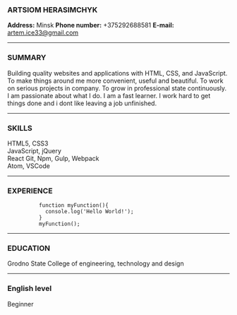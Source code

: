 ### ARTSIOM HERASIMCHYK
**Address:** Minsk
**Phone number:** +375292688581
**E-mail:** artem.ice33@gmail.com


*************************************************************


### SUMMARY
Building quality websites and applications with HTML, CSS, and JavaScript.
To make things around me more convenient, useful and beautiful. 
To work on serious projects in company. 
To grow in professional state continuously.
I am passionate about what I do. I am a fast learner. I work hard to get things done and i dont like leaving a job unfinished.


*************************************************************


### SKILLS
HTML5,  CSS3  
JavaScript,  jQuery  
React
Git,  Npm,  Gulp,  Webpack  
Atom,  VSCode


*************************************************************


### EXPERIENCE
              function myFunction(){
                console.log('Hello World!');
              }
              myFunction();




*************************************************************
### EDUCATION
Grodno State College of engineering, technology and design


*************************************************************
### English level
Beginner
